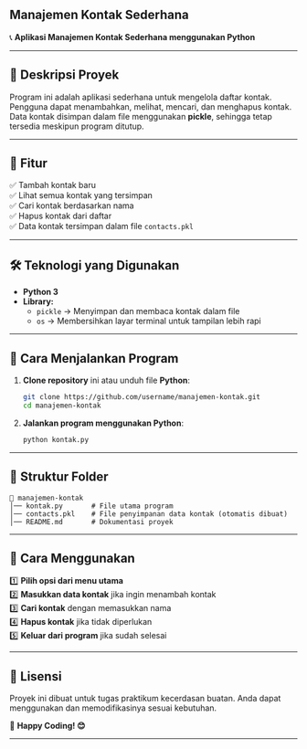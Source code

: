
## **Manajemen Kontak Sederhana**  
📞 **Aplikasi Manajemen Kontak Sederhana menggunakan Python**  

---

## 📌 **Deskripsi Proyek**  
Program ini adalah aplikasi sederhana untuk mengelola daftar kontak. Pengguna dapat menambahkan, melihat, mencari, dan menghapus kontak. Data kontak disimpan dalam file menggunakan **pickle**, sehingga tetap tersedia meskipun program ditutup.  

---

## 🚀 **Fitur**  
✅ Tambah kontak baru  
✅ Lihat semua kontak yang tersimpan  
✅ Cari kontak berdasarkan nama  
✅ Hapus kontak dari daftar  
✅ Data kontak tersimpan dalam file `contacts.pkl`  

---

## 🛠 **Teknologi yang Digunakan**  
- **Python 3**  
- **Library:**  
  - `pickle` → Menyimpan dan membaca kontak dalam file  
  - `os` → Membersihkan layar terminal untuk tampilan lebih rapi  

---

## 🔧 **Cara Menjalankan Program**  

1. **Clone repository** ini atau unduh file **Python**:
   ```bash
   git clone https://github.com/username/manajemen-kontak.git
   cd manajemen-kontak
   ```
2. **Jalankan program menggunakan Python**:
   ```bash
   python kontak.py
   ```

---

## 📂 **Struktur Folder**  
```
📁 manajemen-kontak
│── kontak.py       # File utama program
│── contacts.pkl    # File penyimpanan data kontak (otomatis dibuat)
│── README.md       # Dokumentasi proyek
```

---

## 🎯 **Cara Menggunakan**  
1️⃣ **Pilih opsi dari menu utama**  
2️⃣ **Masukkan data kontak** jika ingin menambah kontak  
3️⃣ **Cari kontak** dengan memasukkan nama  
4️⃣ **Hapus kontak** jika tidak diperlukan  
5️⃣ **Keluar dari program** jika sudah selesai  

---

## 📜 **Lisensi**  
Proyek ini dibuat untuk tugas praktikum kecerdasan buatan. Anda dapat menggunakan dan memodifikasinya sesuai kebutuhan.  

📌 **Happy Coding! 😊**  

---
